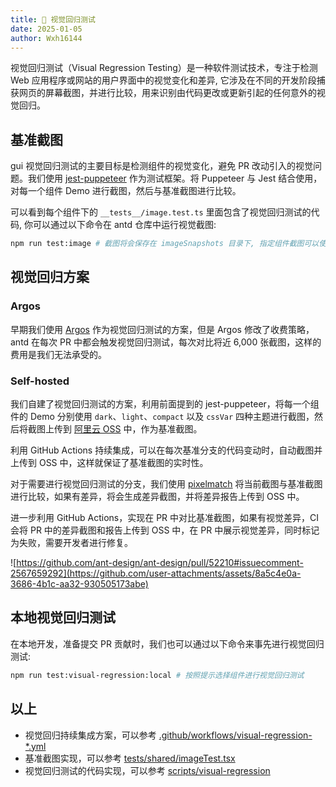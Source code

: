 ```yaml
---
title: 👀 视觉回归测试
date: 2025-01-05
author: Wxh16144
---
```


视觉回归测试（Visual Regression Testing）是一种软件测试技术，专注于检测 Web 应用程序或网站的用户界面中的视觉变化和差异, 它涉及在不同的开发阶段捕获网页的屏幕截图，并进行比较，用来识别由代码更改或更新引起的任何意外的视觉回归。

## 基准截图

gui 视觉回归测试的主要目标是检测组件的视觉变化，避免 PR 改动引入的视觉问题。我们使用 [jest-puppeteer](https://jestjs.io/docs/puppeteer) 作为测试框架。将 Puppeteer 与 Jest 结合使用，对每一个组件 Demo 进行截图，然后与基准截图进行比较。

可以看到每个组件下的 `__tests__/image.test.ts` 里面包含了视觉回归测试的代码, 你可以通过以下命令在 antd 仓库中运行视觉截图:

```bash
npm run test:image # 截图将会保存在 imageSnapshots 目录下, 指定组件截图可以使用 npm run test:image -- components/button
```

## 视觉回归方案

### Argos

早期我们使用 [Argos](https://argos-ci.com/) 作为视觉回归测试的方案，但是 Argos 修改了收费策略，antd 在每次 PR 中都会触发视觉回归测试，每次对比将近 6,000 张截图，这样的费用是我们无法承受的。

### Self-hosted

我们自建了视觉回归测试的方案，利用前面提到的 jest-puppeteer，将每一个组件的 Demo 分别使用 `dark`、`light`、`compact` 以及 `cssVar` 四种主题进行截图，然后将截图上传到 [阿里云 OSS](https://www.aliyun.com/product/oss) 中，作为基准截图。

利用 GitHub Actions 持续集成，可以在每次基准分支的代码变动时，自动截图并上传到 OSS 中，这样就保证了基准截图的实时性。

对于需要进行视觉回归测试的分支，我们使用 [pixelmatch](https://github.com/mapbox/pixelmatch) 将当前截图与基准截图进行比较，如果有差异，将会生成差异截图，并将差异报告上传到 OSS 中。

进一步利用 GitHub Actions，实现在 PR 中对比基准截图，如果有视觉差异，CI 会将 PR 中的差异截图和报告上传到 OSS 中，在 PR 中展示视觉差异，同时标记为失败，需要开发者进行修复。

![https://github.com/ant-design/ant-design/pull/52210#issuecomment-2567659292](https://github.com/user-attachments/assets/8a5c4e0a-3686-4b1c-aa32-930505173abe)

## 本地视觉回归测试

在本地开发，准备提交 PR 贡献时，我们也可以通过以下命令来事先进行视觉回归测试:

```bash
npm run test:visual-regression:local # 按照提示选择组件进行视觉回归测试
```

## 以上

- 视觉回归持续集成方案，可以参考 [.github/workflows/visual-regression-\*.yml](https://github.com/search?q=repo%3Aant-design%2Fant-design%20path%3A%2F%5E%5C.github%5C%2Fworkflows%5C%2F%2F%20Visual%20Regression&type=code)
- 基准截图实现，可以参考 [tests/shared/imageTest.tsx](https://github.com/ant-design/ant-design/blob/46a8eff/tests/shared/imageTest.tsx#L38)
- 视觉回归测试的代码实现，可以参考 [scripts/visual-regression](https://github.com/ant-design/ant-design/tree/46a8eff/scripts/visual-regression)
